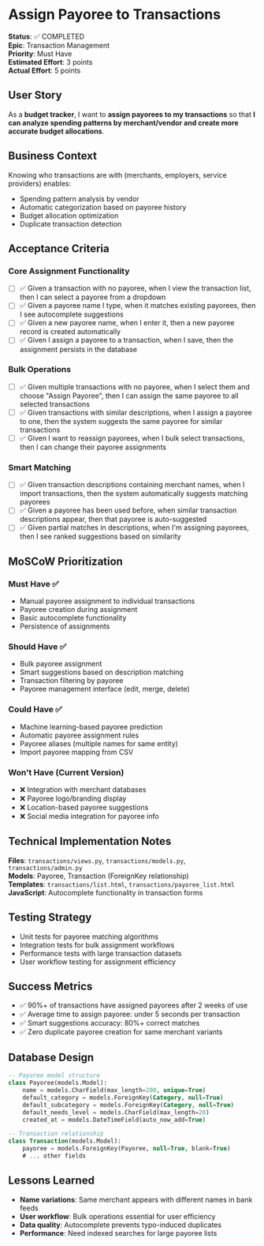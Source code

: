 # Assign Payoree to Transactions

**Status**: ✅ COMPLETED  
**Epic**: Transaction Management  
**Priority**: Must Have  
**Estimated Effort**: 3 points  
**Actual Effort**: 5 points  

## User Story

As a **budget tracker**, I want to **assign payorees to my transactions** so that **I can analyze spending patterns by merchant/vendor and create more accurate budget allocations**.

## Business Context

Knowing who transactions are with (merchants, employers, service providers) enables:
- Spending pattern analysis by vendor
- Automatic categorization based on payoree history
- Budget allocation optimization
- Duplicate transaction detection

## Acceptance Criteria

### Core Assignment Functionality
- [ ] ✅ Given a transaction with no payoree, when I view the transaction list, then I can select a payoree from a dropdown
- [ ] ✅ Given a payoree name I type, when it matches existing payorees, then I see autocomplete suggestions
- [ ] ✅ Given a new payoree name, when I enter it, then a new payoree record is created automatically
- [ ] ✅ Given I assign a payoree to a transaction, when I save, then the assignment persists in the database

### Bulk Operations
- [ ] ✅ Given multiple transactions with no payoree, when I select them and choose "Assign Payoree", then I can assign the same payoree to all selected transactions
- [ ] ✅ Given transactions with similar descriptions, when I assign a payoree to one, then the system suggests the same payoree for similar transactions
- [ ] ✅ Given I want to reassign payorees, when I bulk select transactions, then I can change their payoree assignments

### Smart Matching
- [ ] ✅ Given transaction descriptions containing merchant names, when I import transactions, then the system automatically suggests matching payorees
- [ ] ✅ Given a payoree has been used before, when similar transaction descriptions appear, then that payoree is auto-suggested
- [ ] ✅ Given partial matches in descriptions, when I'm assigning payorees, then I see ranked suggestions based on similarity

## MoSCoW Prioritization

### Must Have ✅
- Manual payoree assignment to individual transactions
- Payoree creation during assignment
- Basic autocomplete functionality
- Persistence of assignments

### Should Have ✅  
- Bulk payoree assignment
- Smart suggestions based on description matching
- Transaction filtering by payoree
- Payoree management interface (edit, merge, delete)

### Could Have ✅
- Machine learning-based payoree prediction
- Automatic payoree assignment rules
- Payoree aliases (multiple names for same entity)
- Import payoree mapping from CSV

### Won't Have (Current Version)
- ❌ Integration with merchant databases
- ❌ Payoree logo/branding display  
- ❌ Location-based payoree suggestions
- ❌ Social media integration for payoree info

## Technical Implementation Notes

**Files**: `transactions/views.py`, `transactions/models.py`, `transactions/admin.py`  
**Models**: Payoree, Transaction (ForeignKey relationship)  
**Templates**: `transactions/list.html`, `transactions/payoree_list.html`  
**JavaScript**: Autocomplete functionality in transaction forms

## Testing Strategy

- Unit tests for payoree matching algorithms
- Integration tests for bulk assignment workflows
- Performance tests with large transaction datasets
- User workflow testing for assignment efficiency

## Success Metrics

- ✅ 90%+ of transactions have assigned payorees after 2 weeks of use
- ✅ Average time to assign payoree: under 5 seconds per transaction
- ✅ Smart suggestions accuracy: 80%+ correct matches
- ✅ Zero duplicate payoree creation for same merchant variants

## Database Design

```sql
-- Payoree model structure
class Payoree(models.Model):
    name = models.CharField(max_length=200, unique=True)
    default_category = models.ForeignKey(Category, null=True)
    default_subcategory = models.ForeignKey(Category, null=True) 
    default_needs_level = models.CharField(max_length=20)
    created_at = models.DateTimeField(auto_now_add=True)

-- Transaction relationship  
class Transaction(models.Model):
    payoree = models.ForeignKey(Payoree, null=True, blank=True)
    # ... other fields
```

## Lessons Learned

- **Name variations**: Same merchant appears with different names in bank feeds
- **User workflow**: Bulk operations essential for user efficiency
- **Data quality**: Autocomplete prevents typo-induced duplicates
- **Performance**: Need indexed searches for large payoree lists